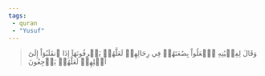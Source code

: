```yaml
---
tags: 
 - quran 
 - "Yusuf"
---
```


> وَقَالَ لِفِتۡيَٰنِهِ ٱجۡعَلُواْ بِضَٰعَتَهُمۡ فِي رِحَالِهِمۡ لَعَلَّهُمۡ يَعۡرِفُونَهَآ إِذَا ٱنقَلَبُوٓاْ إِلَىٰٓ أَهۡلِهِمۡ لَعَلَّهُمۡ يَرۡجِعُونَ
